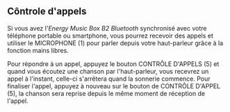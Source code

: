 ## Côntrole d'appels

Si vous avez l'*Energy Music Box B2 Bluetooth* synchronisé avec votre téléphone portable ou smartphone, vous pourrez recevoir des appels et utiliser le MICROPHONE (1) pour parler depuis votre haut-parleur grâce à la fonction mains libres.

Pour répondre à un appel, appuyez le bouton CONTRÔLE D'APPELS (5) et quand vous écoutez une chanson par l'haut-parleur, vous recevrez un appel à l'instant, celle-ci s'arrêtera quand la sonnerie commence. Pour finaliser l'appel, appuyez à nouveau sur le bouton de CONTRÔLE D'APPEL (5), la chanson sera reprise depuis le même moment de réception de l'appel.
